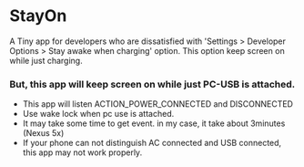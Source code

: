 # StayOn

A Tiny app for developers who are dissatisfied with 
'Settings > Developer Options > Stay awake when charging' option.
This option keep screen on while just charging.


### But, this app will keep screen on while just PC-USB is attached.

- This app will listen ACTION_POWER_CONNECTED and DISCONNECTED
- Use wake lock when pc use is attached.
- It may take some time to get event. in my case, it take about 3minutes (Nexus 5x)
- If your phone can not distinguish AC connected and USB connected, this app may not work properly.
